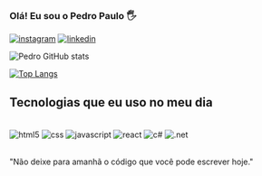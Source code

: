 ### Olá! Eu sou o Pedro Paulo 🖐️

[![instagram](https://img.shields.io/badge/Instagram-E4405F?style=for-the-badge&logo=instagram&logoColor=white)](https://instagram.com/peerolp_)
[![linkedin](https://img.shields.io/badge/LinkedIn-0077B5?style=for-the-badge&logo=linkedin&logoColor=white)](https://www.linkedin.com/in/pedro-paulo-3511751a1/)


![Pedro GitHub stats](https://github-readme-stats.vercel.app/api?username=PedroPauloL&show_icons=true&theme=merko)

[![Top Langs](https://github-readme-stats.vercel.app/api/top-langs/?username=PedroPauloL)](https://github.com/anuraghazra/github-readme-stats)

## Tecnologias que eu uso no meu dia

<div style="display: inline_block"><br/>
    <img align="center" alt="html5" src="https://img.shields.io/badge/HTML5-E34F26?style=for-the-badge&logo=html5&logoColor=white" />
    <img align="center" alt="css" src="https://img.shields.io/badge/CSS3-1572B6?style=for-the-badge&logo=css3&logoColor=white" />
    <img align="center" alt="javascript" src="https://img.shields.io/badge/JavaScript-F7DF1E?style=for-the-badge&logo=javascript&logoColor=black" />
    <img align="center" alt="react" src="https://img.shields.io/badge/React-20232A?style=for-the-badge&logo=react&logoColor=61DAFB" />
    <img align="center" alt="c#" src="https://img.shields.io/badge/C%23-239120?style=for-the-badge&logo=c-sharp&logoColor=white" />
    <img align="center" alt=".net" src="https://img.shields.io/badge/.NET-5C2D91?style=for-the-badge&logo=.net&logoColor=white" />
</div><br/>

"Não deixe para amanhã o código que você pode escrever hoje."
